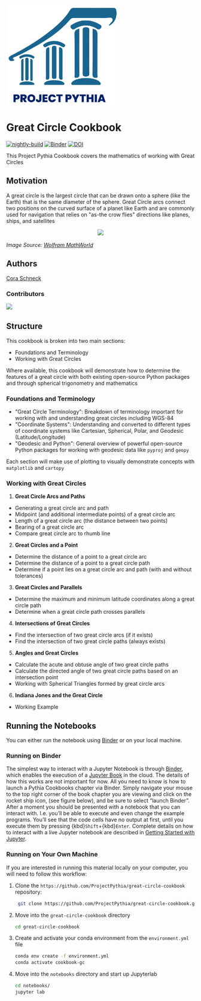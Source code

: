 <img src="thumbnail.png" alt="thumbnail" width="300"/>

# Great Circle Cookbook

[![nightly-build](https://github.com/ProjectPythia/cookbook-template/actions/workflows/nightly-build.yaml/badge.svg)](https://github.com/ProjectPythia/cookbook-template/actions/workflows/nightly-build.yaml)
[![Binder](https://binder.projectpythia.org/badge_logo.svg)](https://binder.projectpythia.org/v2/gh/ProjectPythia/cookbook-template/main?labpath=notebooks)
[![DOI](https://zenodo.org/badge/475509405.svg)](https://zenodo.org/badge/latestdoi/475509405)

This Project Pythia Cookbook covers the mathematics of working with Great Circles

## Motivation

A great circle is the largest circle that can be drawn onto a sphere (like the Earth) that is the same diameter of the sphere. Great Circle arcs connect two positions on the curved surface of a planet like Earth and are commonly used for navigation that relies on "as-the crow flies" directions like planes, ships, and satellites

<p align="center">
<img src="https://mathworld.wolfram.com/images/eps-svg/SmallGreatCircles_700.svg"/>
</p>

_Image Source: [Wolfram MathWorld](https://mathworld.wolfram.com/GreatCircle.html)_

## Authors

[Cora Schneck](https://github.com/cyschneck)

### Contributors

<a href="https://github.com/ProjectPythia/great-circle-cookbook/graphs/contributors">
  <img src="https://contrib.rocks/image?repo=ProjectPythia/great-circle-cookbook" />
</a>

## Structure

This cookbook is broken into two main sections:
- Foundations and Terminology
- Working with Great Circles

Where available, this cookbook will demonstrate how to determine the features of a great circle with both existing open-source Python packages and through spherical trigonometry and mathematics

### Foundations and Terminology

- "Great Circle Terminology": Breakdown of terminology important for working with and understanding great circles including WGS-84
- "Coordinate Systems": Understanding and converted to different types of coordinate systems like Cartesian, Spherical, Polar, and Geodesic (Latitude/Longitude)
- "Geodesic and Python": General overview of powerful open-source Python packages for working with geodesic data like `pyproj` and `geopy`

Each section will make use of plotting to visually demonstrate concepts with `matplotlib` and `cartopy`

### Working with Great Circles

1. **Great Circle Arcs and Paths**
- Generating a great circle arc and path
- Midpoint (and additional intermediate points) of a great circle arc
- Length of a great circle arc (the distance between two points)
- Bearing of a great circle arc
- Compare great circle arc to rhumb line

2. **Great Circles and a Point**
- Determine the distance of a point to a great circle arc
- Determine the distance of a point to a great circle path
- Determine if a point lies on a great circle arc and path (with and without tolerances)

3. **Great Circles and Parallels**
- Determine the maximum and minimum latitude coordinates along a great circle path
- Determine when a great circle path crosses parallels

4. **Intersections of Great Circles**
- Find the intersection of two great circle arcs (if it exists)
- Find the intersection of two great circle paths (always exists)

5. **Angles and Great Circles**
- Calculate the acute and obtuse angle of two great circle paths
- Calculate the directed angle of two great circle paths based on an intersection point
- Working with Spherical Triangles formed by great circle arcs

6. **Indiana Jones and the Great Circle**
- Working Example

## Running the Notebooks

You can either run the notebook using [Binder](https://binder.projectpythia.org/) or on your local machine.

### Running on Binder

The simplest way to interact with a Jupyter Notebook is through
[Binder](https://binder.projectpythia.org/), which enables the execution of a
[Jupyter Book](https://jupyterbook.org) in the cloud. The details of how this works are not
important for now. All you need to know is how to launch a Pythia
Cookbooks chapter via Binder. Simply navigate your mouse to
the top right corner of the book chapter you are viewing and click
on the rocket ship icon, (see figure below), and be sure to select
“launch Binder”. After a moment you should be presented with a
notebook that you can interact with. I.e. you’ll be able to execute
and even change the example programs. You’ll see that the code cells
have no output at first, until you execute them by pressing
{kbd}`Shift`\+{kbd}`Enter`. Complete details on how to interact with
a live Jupyter notebook are described in [Getting Started with
Jupyter](https://foundations.projectpythia.org/foundations/getting-started-jupyter.html).

### Running on Your Own Machine

If you are interested in running this material locally on your computer, you will need to follow this workflow:

1. Clone the `https://github.com/ProjectPythia/great-circle-cookbook` repository:

   ```bash
    git clone https://github.com/ProjectPythia/great-circle-cookbook.git
   ```

1. Move into the `great-circle-cookbook` directory
   ```bash
   cd great-circle-cookbook
   ```
1. Create and activate your conda environment from the `environment.yml` file
   ```bash
   conda env create -f environment.yml
   conda activate cookbook-gc
   ```
1. Move into the `notebooks` directory and start up Jupyterlab
   ```bash
   cd notebooks/
   jupyter lab
   ```
